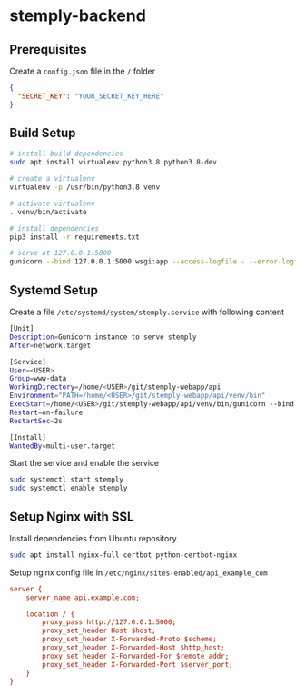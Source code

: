 # stemply-backend


## Prerequisites

Create a `config.json` file in the `/` folder

```json
{
  "SECRET_KEY": "YOUR_SECRET_KEY_HERE"
}
```

## Build Setup

```bash
# install build dependencies
sudo apt install virtualenv python3.8 python3.8-dev

# create a virtualenv
virtualenv -p /usr/bin/python3.8 venv

# activate virtualenv
. venv/bin/activate

# install dependencies
pip3 install -r requirements.txt

# serve at 127.0.0.1:5000
gunicorn --bind 127.0.0.1:5000 wsgi:app --access-logfile - --error-logfile - --log-level debug
```

## Systemd Setup

Create a file `/etc/systemd/system/stemply.service` with following content

```bash
[Unit]
Description=Gunicorn instance to serve stemply
After=network.target

[Service]
User=<USER>
Group=www-data
WorkingDirectory=/home/<USER>/git/stemply-webapp/api
Environment="PATH=/home/<USER>/git/stemply-webapp/api/venv/bin"
ExecStart=/home/<USER>/git/stemply-webapp/api/venv/bin/gunicorn --bind 127.0.0.1:5000 wsgi:app --workers 4 --threads 2 --access-logfile /var/log/stemply/access.log --error-logfile /var/log/stemply/error.log --log-level INFO
Restart=on-failure
RestartSec=2s

[Install]
WantedBy=multi-user.target
```

Start the service and enable the service

```bash
sudo systemctl start stemply
sudo systemctl enable stemply
```

## Setup Nginx with SSL

Install dependencies from Ubuntu repository

```bash
sudo apt install nginx-full certbot python-certbot-nginx
```

Setup nginx config file in `/etc/nginx/sites-enabled/api_example_com`

```cfg
server {
    server_name api.example.com;

    location / {
        proxy_pass http://127.0.0.1:5000;
        proxy_set_header Host $host;
        proxy_set_header X-Forwarded-Proto $scheme;
        proxy_set_header X-Forwarded-Host $http_host;
        proxy_set_header X-Forwarded-For $remote_addr;
        proxy_set_header X-Forwarded-Port $server_port;
    }
}
```
